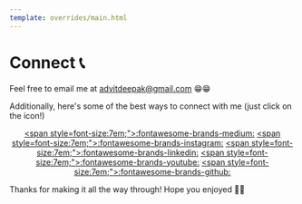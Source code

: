 ```yaml
---
template: overrides/main.html
---
```


# **Connect** 📞

Feel free to email me at [advitdeepak@gmail.com](mailto:advitdeepak@gmail.com) 😁😁

Additionally, here's some of the best ways to connect with me (just click on the icon!)

<center>

[<span style=font-size:7em;">:fontawesome-brands-medium:</font>](https://advit-deepak.medium.com/)  [<span style=font-size:7em;">:fontawesome-brands-instagram:</font>](https://www.instagram.com/advitdeepak/)  [<span style=font-size:7em;">:fontawesome-brands-linkedin:</font>](https://www.linkedin.com/in/advitdeepak/)  [<span style=font-size:7em;">:fontawesome-brands-youtube:</font>](https://www.youtube.com/channel/UCc7G2dvnfcEOH9mQgQ5iAPQ)  [<span style=font-size:7em;">:fontawesome-brands-github:</font>](https://github.com/AdvitDeepak)

</center>

Thanks for making it all the way through! Hope you enjoyed 🥳🥳

&nbsp; &nbsp;
